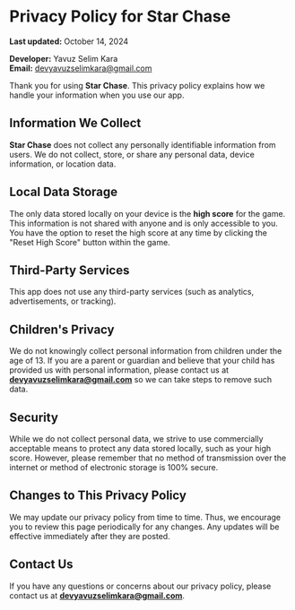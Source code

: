 # Privacy Policy for Star Chase

**Last updated:** October 14, 2024

**Developer:** Yavuz Selim Kara  
**Email:** devyavuzselimkara@gmail.com

Thank you for using **Star Chase**. This privacy policy explains how we handle your information when you use our app.

## Information We Collect

**Star Chase** does not collect any personally identifiable information from users. We do not collect, store, or share any personal data, device information, or location data.

## Local Data Storage

The only data stored locally on your device is the **high score** for the game. This information is not shared with anyone and is only accessible to you. You have the option to reset the high score at any time by clicking the "Reset High Score" button within the game.

## Third-Party Services

This app does not use any third-party services (such as analytics, advertisements, or tracking).

## Children's Privacy

We do not knowingly collect personal information from children under the age of 13. If you are a parent or guardian and believe that your child has provided us with personal information, please contact us at **devyavuzselimkara@gmail.com** so we can take steps to remove such data.

## Security

While we do not collect personal data, we strive to use commercially acceptable means to protect any data stored locally, such as your high score. However, please remember that no method of transmission over the internet or method of electronic storage is 100% secure.

## Changes to This Privacy Policy

We may update our privacy policy from time to time. Thus, we encourage you to review this page periodically for any changes. Any updates will be effective immediately after they are posted.

## Contact Us

If you have any questions or concerns about our privacy policy, please contact us at **devyavuzselimkara@gmail.com**.
